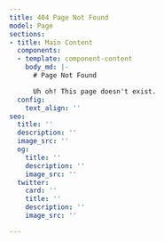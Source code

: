 ```yaml
---
title: 404 Page Not Found
model: Page
sections:
- title: Main Content
  components:
  - template: component-content
    body_md: |-
      # Page Not Found

      Uh oh! This page doesn't exist.
  config:
    text_align: ''
seo:
  title: ''
  description: ''
  image_src: ''
  og:
    title: ''
    description: ''
    image_src: ''
  twitter:
    card: ''
    title: ''
    description: ''
    image_src: ''

---
```

